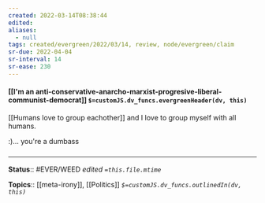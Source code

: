 ```yaml
---
created: 2022-03-14T08:38:44 
edited: 
aliases:
  - null
tags: created/evergreen/2022/03/14, review, node/evergreen/claim
sr-due: 2022-04-04
sr-interval: 14
sr-ease: 230
---
```


#### [[I'm an anti-conservative-anarcho-marxist-progresive-liberal-communist-democrat]] `$=customJS.dv_funcs.evergreenHeader(dv, this)`

[[Humans love to group eachother]]
and I love to group myself with all humans.

:)... you're a dumbass

### <hr class="footnote"/>

**Status**:: #EVER/WEED 
*edited `=this.file.mtime`*

**Topics**:: [[meta-irony]], [[Politics]]
*`$=customJS.dv_funcs.outlinedIn(dv, this)`*

